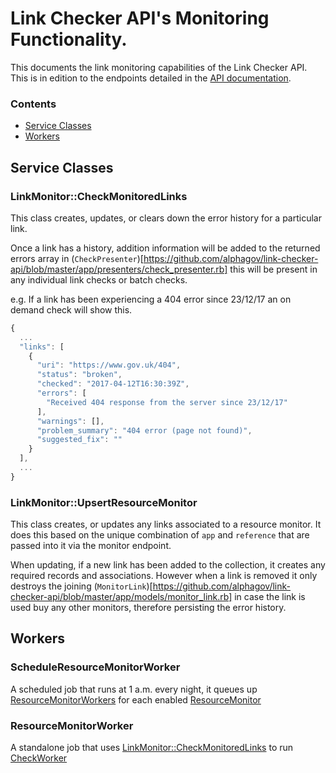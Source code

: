 # Link Checker API's Monitoring Functionality.

This documents the link monitoring capabilities of the Link Checker API. This is in edition to the endpoints detailed in the [API documentation](./api.md).

### Contents

- [Service Classes](#service-classes)
- [Workers](#workers)

## Service Classes

### LinkMonitor::CheckMonitoredLinks

This class creates, updates, or clears down the error history for a particular link.

Once a link has a history, addition information will be added to the returned errors array in (`CheckPresenter`)[https://github.com/alphagov/link-checker-api/blob/master/app/presenters/check_presenter.rb] this will be present in any individual link checks or batch checks.

e.g. If a link has been experiencing a 404 error since 23/12/17 an on demand check will show this.

```js
{
  ...
  "links": [
    {
      "uri": "https://www.gov.uk/404",
      "status": "broken",
      "checked": "2017-04-12T16:30:39Z",
      "errors": [
        "Received 404 response from the server since 23/12/17"
      ],
      "warnings": [],
      "problem_summary": "404 error (page not found)",
      "suggested_fix": ""
    }
  ],
  ...
}
```

### LinkMonitor::UpsertResourceMonitor

This class creates, or updates any links associated to a resource monitor. It does this based on the unique combination of `app` and `reference` that are passed into it via the monitor endpoint.

When updating, if a new link has been added to the collection, it creates any required records and associations. However when a link is removed it only destroys the joining (`MonitorLink`)[https://github.com/alphagov/link-checker-api/blob/master/app/models/monitor_link.rb] in case the link is used buy any other monitors, therefore persisting the error history.

## Workers

### ScheduleResourceMonitorWorker

A scheduled job that runs at 1 a.m. every night, it queues up [ResourceMonitorWorkers](https://github.com/alphagov/link-checker-api/blob/master/app/workers/resource_monitor_worker.rb) for each enabled [ResourceMonitor](https://github.com/alphagov/link-checker-api/blob/master/app/models/resource_monitor.rb)

### ResourceMonitorWorker

A standalone job that uses [LinkMonitor::CheckMonitoredLinks](https://github.com/alphagov/link-checker-api/blob/master/lib/link_monitor/check_monitored_links.rb) to run [CheckWorker](https://github.com/alphagov/link-checker-api/blob/master/app/workers/check_worker.rb)
